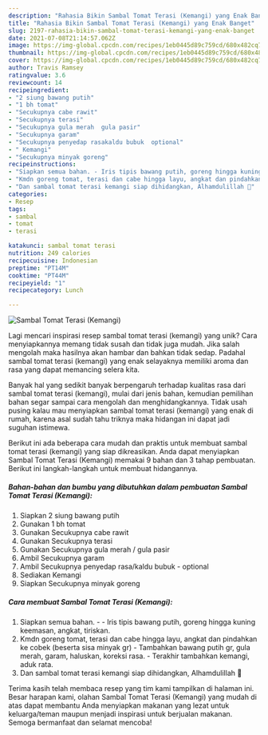 ```yaml
---
description: "Rahasia Bikin Sambal Tomat Terasi (Kemangi) yang Enak Banget"
title: "Rahasia Bikin Sambal Tomat Terasi (Kemangi) yang Enak Banget"
slug: 2197-rahasia-bikin-sambal-tomat-terasi-kemangi-yang-enak-banget
date: 2021-07-08T21:14:57.062Z
image: https://img-global.cpcdn.com/recipes/1eb0445d89c759cd/680x482cq70/sambal-tomat-terasi-kemangi-foto-resep-utama.jpg
thumbnail: https://img-global.cpcdn.com/recipes/1eb0445d89c759cd/680x482cq70/sambal-tomat-terasi-kemangi-foto-resep-utama.jpg
cover: https://img-global.cpcdn.com/recipes/1eb0445d89c759cd/680x482cq70/sambal-tomat-terasi-kemangi-foto-resep-utama.jpg
author: Travis Ramsey
ratingvalue: 3.6
reviewcount: 14
recipeingredient:
- "2 siung bawang putih"
- "1 bh tomat"
- "Secukupnya cabe rawit"
- "Secukupnya terasi"
- "Secukupnya gula merah  gula pasir"
- "Secukupnya garam"
- "Secukupnya penyedap rasakaldu bubuk  optional"
- " Kemangi"
- "Secukupnya minyak goreng"
recipeinstructions:
- "Siapkan semua bahan. - Iris tipis bawang putih, goreng hingga kuning keemasan, angkat, tiriskan."
- "Kmdn goreng tomat, terasi dan cabe hingga layu, angkat dan pindahkan ke cobek (beserta sisa minyak gr) Tambahkan bawang putih gr, gula merah, garam, haluskan, koreksi rasa. Terakhir tambahkan kemangi, aduk rata."
- "Dan sambal tomat terasi kemangi siap dihidangkan, Alhamdulillah 🙏"
categories:
- Resep
tags:
- sambal
- tomat
- terasi

katakunci: sambal tomat terasi 
nutrition: 249 calories
recipecuisine: Indonesian
preptime: "PT14M"
cooktime: "PT44M"
recipeyield: "1"
recipecategory: Lunch

---
```



![Sambal Tomat Terasi (Kemangi)](https://img-global.cpcdn.com/recipes/1eb0445d89c759cd/680x482cq70/sambal-tomat-terasi-kemangi-foto-resep-utama.jpg)

Lagi mencari inspirasi resep sambal tomat terasi (kemangi) yang unik? Cara menyiapkannya memang tidak susah dan tidak juga mudah. Jika salah mengolah maka hasilnya akan hambar dan bahkan tidak sedap. Padahal sambal tomat terasi (kemangi) yang enak selayaknya memiliki aroma dan rasa yang dapat memancing selera kita.



Banyak hal yang sedikit banyak berpengaruh terhadap kualitas rasa dari sambal tomat terasi (kemangi), mulai dari jenis bahan, kemudian pemilihan bahan segar sampai cara mengolah dan menghidangkannya. Tidak usah pusing kalau mau menyiapkan sambal tomat terasi (kemangi) yang enak di rumah, karena asal sudah tahu triknya maka hidangan ini dapat jadi suguhan istimewa.


Berikut ini ada beberapa cara mudah dan praktis untuk membuat sambal tomat terasi (kemangi) yang siap dikreasikan. Anda dapat menyiapkan Sambal Tomat Terasi (Kemangi) memakai 9 bahan dan 3 tahap pembuatan. Berikut ini langkah-langkah untuk membuat hidangannya.

<!--inarticleads1-->

##### Bahan-bahan dan bumbu yang dibutuhkan dalam pembuatan Sambal Tomat Terasi (Kemangi):

1. Siapkan 2 siung bawang putih
1. Gunakan 1 bh tomat
1. Gunakan Secukupnya cabe rawit
1. Gunakan Secukupnya terasi
1. Gunakan Secukupnya gula merah / gula pasir
1. Ambil Secukupnya garam
1. Ambil Secukupnya penyedap rasa/kaldu bubuk - optional
1. Sediakan  Kemangi
1. Siapkan Secukupnya minyak goreng




<!--inarticleads2-->

##### Cara membuat Sambal Tomat Terasi (Kemangi):

1. Siapkan semua bahan. - - Iris tipis bawang putih, goreng hingga kuning keemasan, angkat, tiriskan.
1. Kmdn goreng tomat, terasi dan cabe hingga layu, angkat dan pindahkan ke cobek (beserta sisa minyak gr) - Tambahkan bawang putih gr, gula merah, garam, haluskan, koreksi rasa. - Terakhir tambahkan kemangi, aduk rata.
1. Dan sambal tomat terasi kemangi siap dihidangkan, Alhamdulillah 🙏




Terima kasih telah membaca resep yang tim kami tampilkan di halaman ini. Besar harapan kami, olahan Sambal Tomat Terasi (Kemangi) yang mudah di atas dapat membantu Anda menyiapkan makanan yang lezat untuk keluarga/teman maupun menjadi inspirasi untuk berjualan makanan. Semoga bermanfaat dan selamat mencoba!
